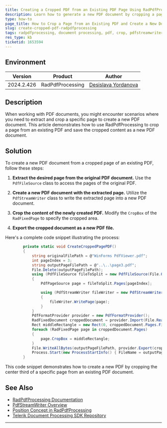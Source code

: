 ```yaml
---
title: Creating a Cropped PDF from an Existing PDF Page Using RadPdfProcessing
description: Learn how to generate a new PDF document by cropping a page from an existing PDF using RadPdfProcessing.
type: how-to
page_title: How to Crop a Page from an Existing PDF and Create a New Document with RadPdfProcessing
slug: create-cropped-pdf-radpdfprocessing
tags: radpdfprocessing, document processing, pdf, crop, pdfstreamwriter
res_type: kb
ticketid: 1653594
---
```


## Environment

| Version | Product | Author | 
| --- | --- | ---- | 
| 2024.2.426| RadPdfProcessing |[Desislava Yordanova](https://www.telerik.com/blogs/author/desislava-yordanova)| 

## Description

When working with PDF documents, you might encounter scenarios where you need to extract and crop a specific page to create a new PDF document. This article demonstrates how to use RadPdfProcessing to crop a page from an existing PDF and save the cropped content as a new PDF document.

## Solution

To create a new PDF document from a cropped page of an existing PDF, follow these steps:

1. **Extract the desired page from the original PDF document.** Use the `PdfFileSource` class to access the pages of the original PDF.

2. **Create a new PDF document with the extracted page.** Utilize the `PdfStreamWriter` class to write the extracted page into a new PDF document.

3. **Crop the content of the newly created PDF.** Modify the `CropBox` of the `RadFixedPage` to specify the cropped area.

4. **Export the cropped document as a new PDF file.**

Here's a complete code snippet illustrating the process:

```csharp
        private static void CreateCroppedPagePDF()
        {
            string originalFilePath = @"WinForms PdfViewer.pdf";
            int pageIndex = 3;
            string outputPageFilePath = @"..\..\page3.pdf";
            File.Delete(outputPageFilePath);
            using (PdfFileSource fileToSplit = new PdfFileSource(File.OpenRead(originalFilePath)))
            {
                PdfPageSource page = fileToSplit.Pages[pageIndex];

                using (PdfStreamWriter fileWriter = new PdfStreamWriter(File.OpenWrite(outputPageFilePath)))
                {
                    fileWriter.WritePage(page);
                }
            }
            PdfFormatProvider provider = new PdfFormatProvider();
            RadFixedDocument croppedDocument = provider.Import(File.ReadAllBytes(outputPageFilePath));
            Rect middleRectangle = new Rect(0, croppedDocument.Pages.First().Size.Height / 3, croppedDocument.Pages.First().Size.Width, croppedDocument.Pages.First().Size.Height / 3);
            foreach (RadFixedPage page in croppedDocument.Pages)
            {
                page.CropBox = middleRectangle;
            }
            File.WriteAllBytes(outputPageFilePath, provider.Export(croppedDocument));
            Process.Start(new ProcessStartInfo() { FileName = outputPageFilePath, UseShellExecute = true });
        }
```

This code snippet demonstrates how to create a new PDF by cropping the center third of a specific page from an existing PDF document.

## See Also

- [RadPdfProcessing Documentation](https://docs.telerik.com/devtools/document-processing/libraries/radpdfprocessing/overview)
- [PdfStreamWriter Overview](https://docs.telerik.com/devtools/document-processing/libraries/radpdfprocessing/formats-and-conversion/pdf/pdfstreamwriter/overview)
- [Position Concept in RadPdfProcessing](https://docs.telerik.com/devtools/document-processing/libraries/radpdfprocessing/concepts/position)
- [Telerik Document Processing SDK Repository](https://github.com/telerik/document-processing-sdk)

---
